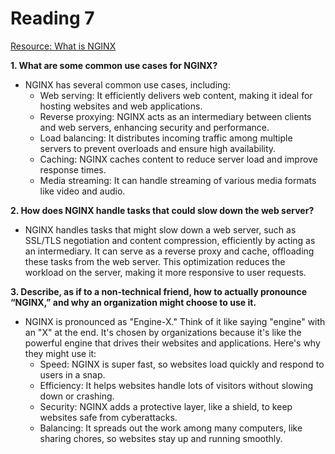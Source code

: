 # Reading 7

[Resource: What is NGINX](https://www.nginx.com/resources/glossary/nginx/)

**1. What are some common use cases for NGINX?**
- NGINX has several common use cases, including:
  - Web serving: It efficiently delivers web content, making it ideal for hosting websites and web applications.
  - Reverse proxying: NGINX acts as an intermediary between clients and web servers, enhancing security and performance.
  - Load balancing: It distributes incoming traffic among multiple servers to prevent overloads and ensure high availability.
  - Caching: NGINX caches content to reduce server load and improve response times.
  - Media streaming: It can handle streaming of various media formats like video and audio.

**2. How does NGINX handle tasks that could slow down the web server?**
- NGINX handles tasks that might slow down a web server, such as SSL/TLS negotiation and content compression, efficiently by acting as an intermediary. It can serve as a reverse proxy and cache, offloading these tasks from the web server. This optimization reduces the workload on the server, making it more responsive to user requests.

**3. Describe, as if to a non-technical friend, how to actually pronounce “NGINX,” and why an organization might choose to use it.**
- NGINX is pronounced as "Engine-X." Think of it like saying "engine" with an "X" at the end. It's chosen by organizations because it's like the powerful engine that drives their websites and applications. Here's why they might use it:
  - Speed: NGINX is super fast, so websites load quickly and respond to users in a snap.
  - Efficiency: It helps websites handle lots of visitors without slowing down or crashing.
  - Security: NGINX adds a protective layer, like a shield, to keep websites safe from cyberattacks.
  - Balancing: It spreads out the work among many computers, like sharing chores, so websites stay up and running smoothly.
